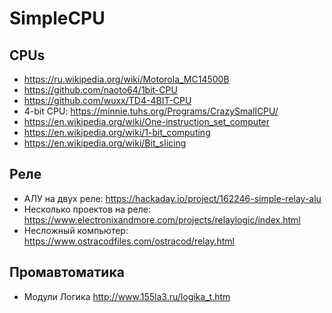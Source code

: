 # SimpleCPU

## CPUs

* https://ru.wikipedia.org/wiki/Motorola_MC14500B
* https://github.com/naoto64/1bit-CPU
* https://github.com/wuxx/TD4-4BIT-CPU
* 4-bit CPU: https://minnie.tuhs.org/Programs/CrazySmallCPU/
* https://en.wikipedia.org/wiki/One-instruction_set_computer
* https://en.wikipedia.org/wiki/1-bit_computing
* https://en.wikipedia.org/wiki/Bit_slicing

## Реле

* АЛУ на двух реле: https://hackaday.io/project/162246-simple-relay-alu
* Несколько проектов на реле: https://www.electronixandmore.com/projects/relaylogic/index.html
* Несложный компьютер: https://www.ostracodfiles.com/ostracod/relay.html
  

## Промавтоматика

* Модули Логика http://www.155la3.ru/logika_t.htm
